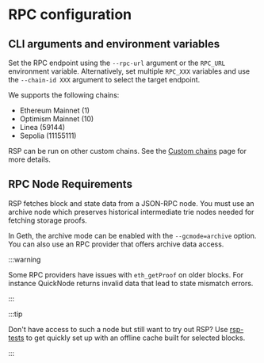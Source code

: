 # RPC configuration

## CLI arguments and environment variables

Set the RPC endpoint using the `--rpc-url` argument or the `RPC_URL` environment variable. Alternatively, set multiple `RPC_XXX` variables and use the `--chain-id XXX` argument to select the target endpoint.

We supports the following chains:

* Ethereum Mainnet (1)
* Optimism Mainnet (10)
* Linea (59144)
* Sepolia (11155111)

RSP can be run on other custom chains. See the [Custom chains](./Advanced/Custom-chains) page for more details.

## RPC Node Requirements

RSP fetches block and state data from a JSON-RPC node. You must use an archive node which preserves historical intermediate trie nodes needed for fetching storage proofs.

In Geth, the archive mode can be enabled with the `--gcmode=archive` option. You can also use an RPC provider that offers archive data access.

:::warning

Some RPC providers have issues with `eth_getProof` on older blocks. For instance QuickNode returns invalid data that lead to state mismatch errors.

:::

:::tip

Don't have access to such a node but still want to try out RSP? Use [rsp-tests](https://github.com/succinctlabs/rsp-tests) to get quickly set up with an offline cache built for selected blocks.

:::